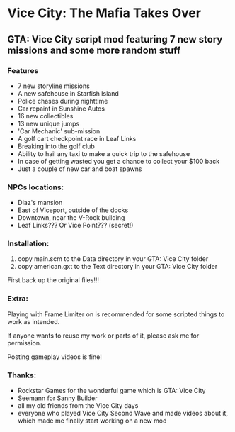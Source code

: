 # Vice City: The Mafia Takes Over

## GTA: Vice City script mod featuring 7 new story missions and some more random stuff

### Features
* 7 new storyline missions
* A new safehouse in Starfish Island
* Police chases during nighttime
* Car repaint in Sunshine Autos
* 16 new collectibles
* 13 new unique jumps
* 'Car Mechanic' sub-mission
* A golf cart checkpoint race in Leaf Links
* Breaking into the golf club
* Ability to hail any taxi to make a quick trip to the safehouse
* In case of getting wasted you get a chance to collect your $100 back
* Just a couple of new car and boat spawns

### NPCs locations:
* Diaz's mansion
* East of Viceport, outside of the docks
* Downtown, near the V-Rock building
* Leaf Links??? Or Vice Point??? (secret!)

### Installation:
1. copy main.scm to the Data directory in your GTA: Vice City folder
2. copy american.gxt to the Text directory in your GTA: Vice City folder

First back up the original files!!!

### Extra:
Playing with Frame Limiter on is recommended for some scripted things to work as intended.

If anyone wants to reuse my work or parts of it, please ask me for permission.

Posting gameplay videos is fine!

### Thanks:
* Rockstar Games for the wonderful game which is GTA: Vice City
* Seemann for Sanny Builder
* all my old friends from the Vice City days
* everyone who played Vice City Second Wave and made videos about it, which made me finally start working on a new mod
